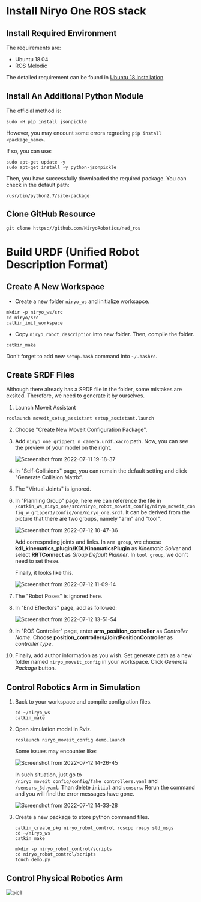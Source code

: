# Install Niryo One ROS stack

## Install Required Environment
The requirements are:
  * Ubuntu 18.04
  * ROS Melodic

The detailed requirement can be found in [Ubuntu 18 Installation](https://docs.niryo.com/dev/ros/v4.1.0/en/source/installation/ubuntu_18.html)

## Install An Additional Python Module

The official method is:

```
sudo -H pip install jsonpickle
```

However, you may encount some errors regrading `pip install <package_name>`.

If so, you can use:

```
sudo apt-get update -y
sudo apt-get install -y python-jsonpickle
```

Then, you have successfully downloaded the required package. You can check in the default path:

```
/usr/bin/python2.7/site-package
```

## Clone GitHub Resource


```
git clone https://github.com/NiryoRobotics/ned_ros
```

# Build URDF (Unified Robot Description Format)

## Create A New Workspace

+ Create a new folder `niryo_ws` and initialize worksapce.

 ```
 mkdir -p niryo_ws/src
 cd niryo/src
 catkin_init_workspace
 ```

+ Copy `niryo_robot_description` into new folder.
  Then, compile the folder.

 ```
 catkin_make
 ```

Don't forget to add new `setup.bash` command into `~/.bashrc`.

## Create SRDF Files
Although there already has a SRDF file in the folder, some mistakes are exsited. Therefore, we need to generate it by ourselves.
1. Launch Moveit Assistant

 ```
 roslaunch moveit_setup_assistant setup_assistant.launch
 ```
 
2. Choose "Create New Moveit Configuration Package".

3. Add `niryo_one_gripper1_n_camera.urdf.xacro` path.
   Now, you can see the preview of your model on the right.
   
   ![Screenshot from 2022-07-11 19-18-37](https://user-images.githubusercontent.com/45569291/178341842-8dc09c43-1394-4f9a-9409-04f538da4490.png)
  
4. In "Self-Collisions" page, you can remain the default setting and click "Generate Collision Matrix".

5. The "Virtual Joints" is ignored.

6. In "Planning Group" page, here we can reference the file in `/catkin_ws_niryo_one/src/niryo_robot_moveit_config/niryo_moveit_config_w_gripper1/config/one/niryo_one.srdf`. It can be derived from the picture that there are two groups, namely "arm" and "tool".

   ![Screenshot from 2022-07-12 10-47-36](https://user-images.githubusercontent.com/45569291/178473466-7191b888-807e-4919-bd32-5ab1eaa19bab.png)
   
   
   Add correspnding joints and links. In `arm group`, we choose **kdl_kinematics_plugin/KDLKinamaticsPlugin** as *Kinematic Solver* and select **RRTConnect** as *Group Default Planner*. In `tool group`, we don't need to set these.
   
   Finally, it looks like this.
   
   ![Screenshot from 2022-07-12 11-09-14](https://user-images.githubusercontent.com/45569291/178476800-7b4cdecb-7d88-4d92-ad56-571de586992f.png)

7. The "Robot Poses" is ignored here.

8. In "End Effectors" page, add as followed:

    ![Screenshot from 2022-07-12 13-51-54](https://user-images.githubusercontent.com/45569291/178506434-e7d69734-7bfc-4666-84d7-38341fce1429.png)

9. In "ROS Controller" page, enter **arm_position_controller** as *Controller Name*. Choose **position_controllers/JointPositionController** as *controller type*.

10. Finally, add author information as you wish. Set generate path as a new folder named `niryo_moveit_config` in your workspace. Click *Generate Package* button.


## Control Robotics Arm in Simulation
1. Back to your workspace and compile configration files.

   ```
   cd ~/niryo_ws
   catkin_make
   ```

2. Open simulation model in Rviz.

   ```
   roslaunch niryo_moveit_config demo.launch
   ```
   
   Some issues may encounter like:
   
   ![Screenshot from 2022-07-12 14-26-45](https://user-images.githubusercontent.com/45569291/178514056-89bba968-0b8f-478e-86c5-d1a324fcc5da.png)
   
   In such situation, just go to `/niryo_moveit_config/config/fake_controllers.yaml` and `/sensors_3d.yaml`. Than delete `initial` and `sensors`. Rerun the command and you will find the error messages have gone.

   ![Screenshot from 2022-07-12 14-33-28](https://user-images.githubusercontent.com/45569291/178515532-caa49972-4b65-44cd-a63c-e89b161c0bab.png)
   
3. Create a new package to store python command files.
   
   ```
   catkin_create_pkg niryo_robot_control roscpp rospy std_msgs
   cd ~/niryo_ws
   catkin_make
   
   mkdir -p niryo_robot_control/scripts
   cd niryo_robot_control/scripts
   touch demo.py
   ```

## Control Physical Robotics Arm

![pic1](https://user-images.githubusercontent.com/45569291/179257877-2d78370a-0638-4f87-b142-4fcf7a8fe264.svg)
